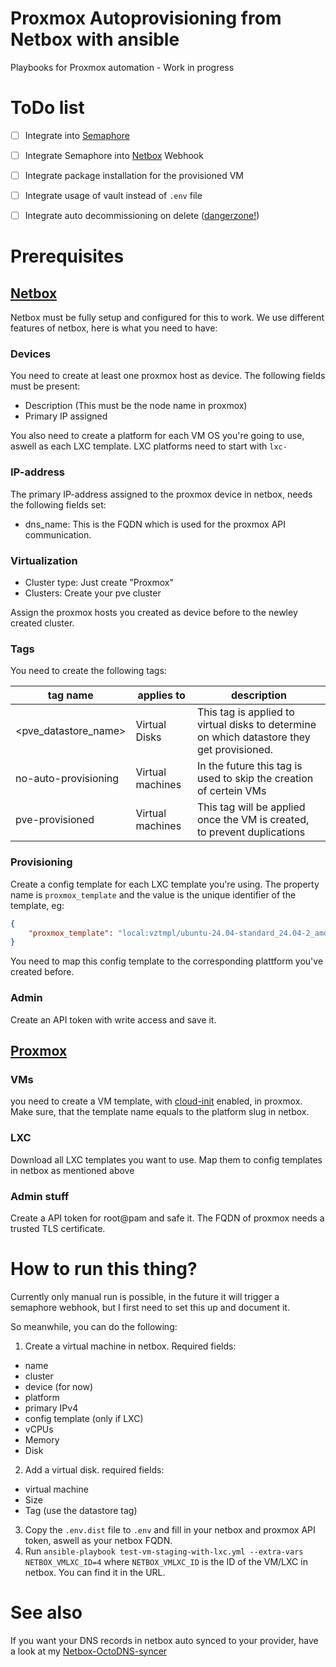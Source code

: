 # Proxmox Autoprovisioning from Netbox with ansible
Playbooks for Proxmox automation - Work in progress

# ToDo list

- [ ] Integrate into [Semaphore](https://github.com/semaphoreui/semaphore)
- [ ] Integrate Semaphore into [Netbox](https://github.com/netbox-community/netbox) Webhook
- [ ] Integrate package installation for the provisioned VM
- [ ] Integrate usage of vault instead of `.env` file
- [ ] Integrate auto decommissioning on delete ([dangerzone!](https://i.giphy.com/media/v1.Y2lkPTc5MGI3NjExa201eGNwZzd1bjYwMWQ0dzY2MmNrcW5vNDc4bzBtdDZxdzE1bmJpbCZlcD12MV9pbnRlcm5hbF9naWZfYnlfaWQmY3Q9Zw/H8iL56bXGjVE4/giphy.gif))


# Prerequisites 
## [Netbox](https://github.com/netbox-community/netbox)

Netbox must be fully setup and configured for this to work. We use different features of netbox, here is what you need to have:

### Devices

You need to create at least one proxmox host as device. The following fields must be present:

- Description (This must be the node name in proxmox)
- Primary IP assigned

You also need to create a platform for each VM OS you're going to use, aswell as each LXC template. LXC platforms need to start with `lxc-`

### IP-address

The primary IP-address assigned to the proxmox device in netbox, needs the following fields set:

- dns_name: This is the FQDN which is used for the proxmox API communication.


### Virtualization

- Cluster type: Just create "Proxmox"
- Clusters: Create your pve cluster

Assign the proxmox hosts you created as device before to the newley created cluster.

### Tags

You need to create the following tags:

| tag name | applies to | description |
| -------- | ---------- | ----------- |
| <pve_datastore_name> | Virtual Disks | This tag is applied to virtual disks to determine on which datastore they get provisioned. |
| no-auto-provisioning | Virtual machines | In the future this tag is used to skip the creation of certein VMs |
| pve-provisioned | Virtual machines | This tag will be applied once the VM is created, to prevent duplications |


### Provisioning

Create a config template for each LXC template you're using. The property name is `proxmox_template` and the value is the unique identifier of the template, eg:

```json
{
    "proxmox_template": "local:vztmpl/ubuntu-24.04-standard_24.04-2_amd64.tar.zst"
}
```

You need to map this config template to the corresponding plattform you've created before.

### Admin
Create an API token with write access and save it.

## [Proxmox](https://proxmox.com/en/proxmox-virtual-environment/overview)

### VMs

you need to create a VM template, with [cloud-init](https://cloud-init.io) enabled, in proxmox. Make sure, that the template name equals to the platform slug in netbox.

### LXC

Download all LXC templates you want to use. Map them to config templates in netbox as mentioned above

### Admin stuff
Create a API token for root@pam and safe it.
The FQDN of proxmox needs a trusted TLS certificate.




# How to run this thing?

Currently only manual run is possible, in the future it will trigger a semaphore webhook, but I first need to set this up and document it.

So meanwhile, you can do the following:

1. Create a virtual machine in netbox. Required fields:
- name
- cluster
- device (for now)
- platform
- primary IPv4
- config template (only if LXC)
- vCPUs
- Memory
- Disk
2. Add a virtual disk. required fields:
- virtual machine
- Size
- Tag (use the datastore tag)
3. Copy the `.env.dist` file to `.env` and fill in your netbox and proxmox API token, aswell as your netbox FQDN.
4. Run `ansible-playbook test-vm-staging-with-lxc.yml --extra-vars NETBOX_VMLXC_ID=4` where `NETBOX_VMLXC_ID` is the ID of the VM/LXC in netbox. You can find it in the URL.


# See also
If you want your DNS records in netbox auto synced to your provider, have a look at my [Netbox-OctoDNS-syncer](https://github.com/jhuesser/octodns-webhook-listener/tree/main)
